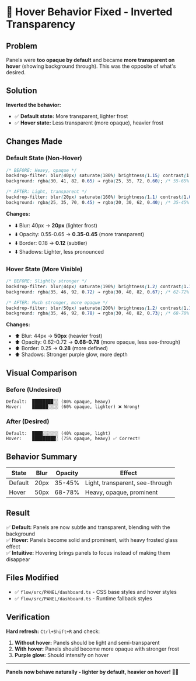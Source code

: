# 🎨 Hover Behavior Fixed - Inverted Transparency

## Problem

Panels were **too opaque by default** and became **more transparent on hover** (showing background through). This was the opposite of what's desired.

## Solution

**Inverted the behavior:**
- ✅ **Default state:** More transparent, lighter frost
- ✅ **Hover state:** Less transparent (more opaque), heavier frost

## Changes Made

### Default State (Non-Hover)
```css
/* BEFORE: Heavy, opaque */
backdrop-filter: blur(40px) saturate(180%) brightness(1.15) contrast(1.1);
background: rgba(30, 41, 82, 0.65) → rgba(25, 35, 72, 0.60); /* 55-65% opacity */

/* AFTER: Light, transparent */
backdrop-filter: blur(20px) saturate(160%) brightness(1.1) contrast(1.05);
background: rgba(25, 35, 70, 0.45) → rgba(20, 30, 62, 0.40); /* 35-45% opacity */
```

**Changes:**
- ⬇️ Blur: 40px → **20px** (lighter frost)
- ⬇️ Opacity: 0.55-0.65 → **0.35-0.45** (more transparent)
- ⬇️ Border: 0.18 → **0.12** (subtler)
- ⬇️ Shadows: Lighter, less pronounced

### Hover State (More Visible)
```css
/* BEFORE: Slightly stronger */
backdrop-filter: blur(44px) saturate(190%) brightness(1.2) contrast(1.15);
background: rgba(35, 46, 92, 0.72) → rgba(30, 40, 82, 0.67); /* 62-72% opacity */

/* AFTER: Much stronger, more opaque */
backdrop-filter: blur(50px) saturate(200%) brightness(1.2) contrast(1.15);
background: rgba(35, 46, 92, 0.78) → rgba(30, 40, 82, 0.73); /* 68-78% opacity */
```

**Changes:**
- ⬆️ Blur: 44px → **50px** (heavier frost)
- ⬆️ Opacity: 0.62-0.72 → **0.68-0.78** (more opaque, less see-through)
- ⬆️ Border: 0.25 → **0.28** (more defined)
- ⬆️ Shadows: Stronger purple glow, more depth

## Visual Comparison

### Before (Undesired)
```
Default:  ████████░░ (80% opaque, heavy)
Hover:    ██████░░░░ (60% opaque, lighter) ❌ Wrong!
```

### After (Desired)
```
Default:  ████░░░░░░ (40% opaque, light)
Hover:    █████████░ (75% opaque, heavy) ✅ Correct!
```

## Behavior Summary

| State   | Blur  | Opacity | Effect |
|---------|-------|---------|--------|
| Default | 20px  | 35-45%  | Light, transparent, see-through |
| Hover   | 50px  | 68-78%  | Heavy, opaque, prominent |

## Result

✅ **Default:** Panels are now subtle and transparent, blending with the background  
✅ **Hover:** Panels become solid and prominent, with heavy frosted glass effect  
✅ **Intuitive:** Hovering brings panels to focus instead of making them disappear  

## Files Modified

- ✅ `flow/src/PANEL/dashboard.ts` - CSS base styles and hover styles
- ✅ `flow/src/PANEL/dashboard.ts` - Runtime fallback styles

## Verification

**Hard refresh:** `Ctrl+Shift+R` and check:
1. **Without hover:** Panels should be light and semi-transparent
2. **With hover:** Panels should become more opaque with stronger frost
3. **Purple glow:** Should intensify on hover

---

**Panels now behave naturally - lighter by default, heavier on hover! 🎨✨**

